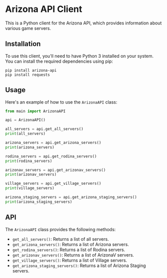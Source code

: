 # Arizona API Client

This is a Python client for the Arizona API, which provides information about various game servers.

## Installation

To use this client, you'll need to have Python 3 installed on your system. You can install the required dependencies using pip:

```
pip install arizona-api
pip install requests
```

## Usage

Here's an example of how to use the `ArizonaAPI` class:

```python
from main import ArizonaAPI

api = ArizonaAPI()

all_servers = api.get_all_servers()
print(all_servers)

arizona_servers = api.get_arizona_servers()
print(arizona_servers)

rodina_servers = api.get_rodina_servers()
print(rodina_servers)

arizonav_servers = api.get_arizonav_servers()
print(arizonav_servers)

village_servers = api.get_village_servers()
print(village_servers)

arizona_staging_servers = api.get_arizona_staging_servers()
print(arizona_staging_servers)
```

## API

The `ArizonaAPI` class provides the following methods:

- `get_all_servers()`: Returns a list of all servers.
- `get_arizona_servers()`: Returns a list of Arizona servers.
- `get_rodina_servers()`: Returns a list of Rodina servers.
- `get_arizonav_servers()`: Returns a list of ArizonaV servers.
- `get_village_servers()`: Returns a list of Village servers.
- `get_arizona_staging_servers()`: Returns a list of Arizona Staging servers.
